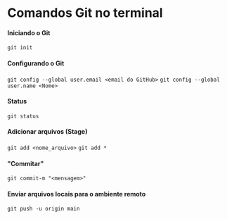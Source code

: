 # Comandos Git no terminal

#### Iniciando o Git

<!--Criação de um novo projeto-->

`git init`

#### Configurando o Git

<!--Configura a identidade do usuário-->

`git config --global user.email <email do GitHub>`
`git config --global user.name <Nome>`

#### Status

<!--Exibe possíveis mudanças e arquivos novos-->

`git status`

#### Adicionar arquivos (Stage)

<!--Prepara os arquivos novos/alterados para serem submetidos ao commit-->

`git add <nome_arquivo>`
`git add *` <!--adiciona todos os arquivos-->

#### "Commitar"

`git commit-m "<mensagem>" ` 

#### Enviar arquivos locais para o ambiente remoto

`git push -u origin main`
